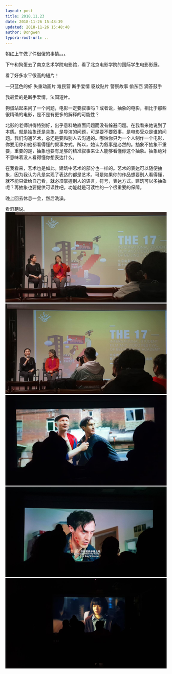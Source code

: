 ```yaml
---
layout: post
title: 2018.11.23
date: 2018-11-26 15:48:39
updated: 2018-11-26 15:48:40
author: Dongwen
typora-root-url: ..
---
```




朝红上午做了件很傻的事情。。。

下午和狗蛋去了南京艺术学院电影馆，看了北京电影学院的国际学生电影影展。

看了好多水平很高的短片！

一只蓝色的虾
失重动画片
难民营
断手爱情
驱蚊贴片
警察故事
偷东西
滴答鼓手

我最爱的是断手爱情，法国短片。

狗蛋站起来问了一个问题，电影一定要叙事吗？或者说，抽象的电影，相比于那些很精确的电影，是不是有更多的解释的可能性？

北影的老师讲得特别好，出乎意料地直面问题而没有躲避问题。在我看来她说到了本质。就是抽象还是具象，是导演的问题，可是要不要叙事，是电影受众是谁的问题。我们沟通艺术，总还是要和别人去沟通的。哪怕你只为一个人制作一个电影，你要用你和他都看得懂的叙事方式。所以，她认为叙事是必然的。抽象不抽象不重要，重要的是，抽象也要有足够的精准叙事来让人能够看懂你这个抽象。抽象绝对不意味着没人看得懂你想表达什么。

在我看来，艺术也是如此。建筑中艺术的部分也一样的。艺术的表达可以随便抽象，因为我认为凡是实现了表达的都是艺术。可是如果你的作品想要别人看得懂，就不能只做给自己看，就必须掌握别人的语言，符号，表达方式。建筑可以多抽象呢？再抽象也要提供可读性吧。功能就是可读性的一个很重要的保障。

晚上回去休息一会，然后洗澡。

看奇葩说。
     ![](/img/in-post/x56017523.jpg)
![](/img/in-post/x56017518.jpg)
![](/img/in-post/x56017509.jpg)
![](/img/in-post/x56017521.jpg)
![](/img/in-post/x56017504.jpg)
